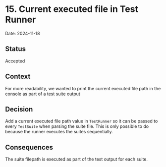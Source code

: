 # 15. Current executed file in Test  Runner

Date: 2024-11-18

## Status

Accepted

## Context

For more readability, we wanted to print the current executed file path in the console as part of a test suite output

## Decision

Add a current executed file path value in `TestRunner` so it can be passed to every `TestSuite` when parsing the suite file.
This is only possible to do because the runner executes the suites sequentially.

## Consequences

The suite filepath is executed as part of the test output for each suite. 